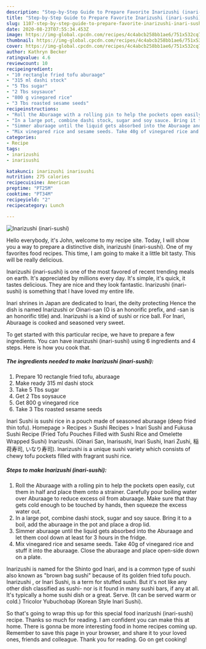 ```yaml
---
description: "Step-by-Step Guide to Prepare Favorite Inarizushi (inari-sushi)"
title: "Step-by-Step Guide to Prepare Favorite Inarizushi (inari-sushi)"
slug: 1107-step-by-step-guide-to-prepare-favorite-inarizushi-inari-sushi
date: 2020-08-23T07:55:34.453Z
image: https://img-global.cpcdn.com/recipes/4c4abcb258bb1ae6/751x532cq70/inarizushi-inari-sushi-recipe-main-photo.jpg
thumbnail: https://img-global.cpcdn.com/recipes/4c4abcb258bb1ae6/751x532cq70/inarizushi-inari-sushi-recipe-main-photo.jpg
cover: https://img-global.cpcdn.com/recipes/4c4abcb258bb1ae6/751x532cq70/inarizushi-inari-sushi-recipe-main-photo.jpg
author: Kathryn Becker
ratingvalue: 4.6
reviewcount: 10
recipeingredient:
- "10 rectangle fried tofu aburaage"
- "315 ml dashi stock"
- "5 Tbs sugar"
- "2 Tbs soysauce"
- "800 g vinegared rice"
- "3 Tbs roasted sesame seeds"
recipeinstructions:
- "Roll the Aburaage with a rolling pin to help the pockets open easily, cut them in half and place them onto a strainer. Carefully pour boiling water over Aburaage to reduce excess oil from aburaage. Make sure that thay gets cold enough to be touched by hands, then squeeze the excess water out."
- "In a large pot, combine dashi stock, sugar and soy sauce. Bring it to a boil, add the aburaage in the pot and place a drop lid."
- "Simmer aburaage until the liquid gets absorbed into the Aburaage and let them cool down at least for 3 hours in the fridge."
- "Mix vinegared rice and sesame seeds. Take 40g of vinegared rice and stuff it into the aburaage. Close the aburaage and place open-side down on a plate."
categories:
- Recipe
tags:
- inarizushi
- inarisushi

katakunci: inarizushi inarisushi 
nutrition: 275 calories
recipecuisine: American
preptime: "PT25M"
cooktime: "PT34M"
recipeyield: "2"
recipecategory: Lunch

---
```



![Inarizushi (inari-sushi)](https://img-global.cpcdn.com/recipes/4c4abcb258bb1ae6/751x532cq70/inarizushi-inari-sushi-recipe-main-photo.jpg)

Hello everybody, it's John, welcome to my recipe site. Today, I will show you a way to prepare a distinctive dish, inarizushi (inari-sushi). One of my favorites food recipes. This time, I am going to make it a little bit tasty. This will be really delicious.

Inarizushi (inari-sushi) is one of the most favored of recent trending meals on earth. It's appreciated by millions every day. It's simple, it's quick, it tastes delicious. They are nice and they look fantastic. Inarizushi (inari-sushi) is something that I have loved my entire life.

Inari shrines in Japan are dedicated to Inari, the deity protecting Hence the dish is named Inarizushi or Oinari-san (O is an honorific prefix, and -san is an honorific title) and. Inarizushi is a kind of sushi or rice ball. For Inari, Aburaage is cooked and seasoned very sweet.


To get started with this particular recipe, we have to prepare a few ingredients. You can have inarizushi (inari-sushi) using 6 ingredients and 4 steps. Here is how you cook that.

<!--inarticleads1-->

##### The ingredients needed to make Inarizushi (inari-sushi):

1. Prepare 10 rectangle fried tofu, aburaage
1. Make ready 315 ml dashi stock
1. Take 5 Tbs sugar
1. Get 2 Tbs soysauce
1. Get 800 g vinegared rice
1. Take 3 Tbs roasted sesame seeds


Inari Sushi is sushi rice in a pouch made of seasoned aburaage (deep fried thin tofu). Homepage &gt; Recipes &gt; Sushi Recipes &gt; Inari Sushi and Fukusa Sushi Recipe (Fried Tofu Pouches Filled with Sushi Rice and Omelette Wrapped Sushi) Inarizushi. (Oinari San, Inarisushi, Inari Sushi, Inari Zushi, 稲荷寿司, いなり寿司). Inarizushi is a unique sushi variety which consists of chewy tofu pockets filled with fragrant sushi rice. 

<!--inarticleads2-->

##### Steps to make Inarizushi (inari-sushi):

1. Roll the Aburaage with a rolling pin to help the pockets open easily, cut them in half and place them onto a strainer. Carefully pour boiling water over Aburaage to reduce excess oil from aburaage. Make sure that thay gets cold enough to be touched by hands, then squeeze the excess water out.
1. In a large pot, combine dashi stock, sugar and soy sauce. Bring it to a boil, add the aburaage in the pot and place a drop lid.
1. Simmer aburaage until the liquid gets absorbed into the Aburaage and let them cool down at least for 3 hours in the fridge.
1. Mix vinegared rice and sesame seeds. Take 40g of vinegared rice and stuff it into the aburaage. Close the aburaage and place open-side down on a plate.


Inarizushi is named for the Shinto god Inari, and is a common type of sushi also known as &#34;brown bag sushi&#34; because of its golden fried tofu pouch. Inarizushi , or Inari Sushi, is a term for stuffed sushi. But it&#39;s not like any other dish classified as sushi- nor is it found in many sushi bars, if any at all. It&#39;s typically a home sushi dish or a great. Serve. (It can be served warm or cold.) Tricolor Yubuchobap (Korean Style Inari Sushi). 

So that's going to wrap this up for this special food inarizushi (inari-sushi) recipe. Thanks so much for reading. I am confident you can make this at home. There is gonna be more interesting food in home recipes coming up. Remember to save this page in your browser, and share it to your loved ones, friends and colleague. Thank you for reading. Go on get cooking!
